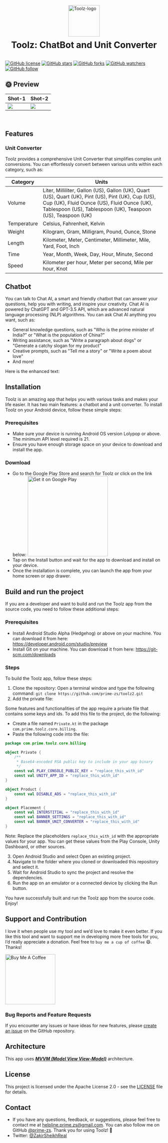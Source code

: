 
<div style="display: flex; flex-direction: column; align-items: center; justify-content: center;">
<img src="https://play-lh.googleusercontent.com/TtUj94noX7g5B6Vs84A2PpVSCreYWVye5mHz32mSMHXCojT0xxDRtXBwXbc1q42AaA=w240-h480-rw" height="100" alt="Toolz-logo"/>
<h1 style="margin-top: 10px;">Toolz: ChatBot and Unit Converter</h1>
</div>


[![GitHub license](https://img.shields.io/badge/License-Apache2.0-blue.svg)](LICENSE)
[![GitHub stars](https://img.shields.io/github/stars/prime-zs/toolz2?style=social)](https://github.com/prime-zs/toolz2/stargazers)
[![GitHub forks](https://img.shields.io/github/forks/prime-zs/toolz2?style=social)](https://github.com/prime-zs/toolz2/network/members)
[![GitHub watchers](https://img.shields.io/github/watchers/prime-zs/toolz2?style=social)](https://github.com/prime-zs/toolz2/watchers)
[![GitHub follow](https://img.shields.io/github/followers/prime-zs?label=Follow&style=social)](https://github.com/prime-zs)

## 🌞 Preview 

|   Shot-1    | Shot-2
|---	|---
|  ![](https://github.com/prime-zs/toolz2/blob/master/art/Screenshot_2022-05-16-09-50-15-79.png)    |  ![](https://github.com/prime-zs/toolz2/blob/master/art/Screenshot_2022-05-16-09-50-48-66.png)    
<br />

## Features

### Unit Converter
Toolz provides a comprehensive Unit Converter that simplifies complex unit conversions. You can effortlessly convert between various units within each category, such as:

| Category | Units |
| --- | --- |
| Volume | Liter, Milliliter, Gallon (US), Gallon (UK), Quart (US), Quart (UK), Pint (US), Pint (UK), Cup (US), Cup (UK), Fluid Ounce (US), Fluid Ounce (UK), Tablespoon (US), Tablespoon (UK), Teaspoon (US), Teaspoon (UK) |
| Temperature | Celsius, Fahrenheit, Kelvin |
| Weight | Kilogram, Gram, Milligram, Pound, Ounce, Stone |
| Length | Kilometer, Meter, Centimeter, Millimeter, Mile, Yard, Foot, Inch |
| Time | Year, Month, Week, Day, Hour, Minute, Second |
| Speed | Kilometer per hour, Meter per second, Mile per hour, Knot |

## Chatbot
You can talk to Chat AI, a smart and friendly chatbot that can answer your questions, help you with writing, and inspire your creativity. Chat AI is powered by ChatGPT and GPT-3.5 API, which are advanced natural language processing (NLP) algorithms. You can ask Chat AI anything you want, such as:

  - General knowledge questions, such as "Who is the prime minister of India?" or "What is the population of China?"
  - Writing assistance, such as "Write a paragraph about dogs" or "Generate a catchy slogan for my product"
  - Creative prompts, such as "Tell me a story" or "Write a poem about love"
  - And more!

Here is the enhanced text:

## Installation
Toolz is an amazing app that helps you with various tasks and makes your life easier. It has two main features: a chatbot and a unit converter. To install Toolz on your Android device, follow these simple steps:

### Prerequisites
- Make sure your device is running Android OS version Lolypop or above. The minimum API level required is 21.
- Ensure you have enough storage space on your device to download and install the app.

### Download
- Go to the Google Play Store and search for Toolz or click on the link below:
  <a href='https://play.google.com/store/apps/details?id=com.prime.toolz2&pcampaignid=pcampaignidMKT-Other-global-all-co-prtnr-py-PartBadge-Mar2515-1'><img alt='Get it on Google Play' src='https://play.google.com/intl/en_us/badges/static/images/badges/en_badge_web_generic.png' width="256"/></a>
- Tap on the Install button and wait for the app to download and install on your device.
- Once the installation is complete, you can launch the app from your home screen or app drawer.

## Build and run the project
If you are a developer and want to build and run the Toolz app from the source code, you need to follow these additional steps:

### Prerequisites
- Install Android Studio Alpha (Hedgehog) or above on your machine. You can download it from here: https://developer.android.com/studio/preview
- Install Git on your machine. You can download it from here: https://git-scm.com/downloads

### Steps
To build the Toolz app, follow these steps:

1. Clone the repository: Open a terminal window and type the following command: `git clone https://github.com/prime-zs/toolz2.git`
2. Add the private file:

Some features and functionalities of the app require a private file that contains some keys and ids. To add this file to the project, do the following:

- Create a file named `Private.kt` in the package `com.prime.toolz.core.billing`.
- Paste the following code into the file:

```kotlin
package com.prime.toolz.core.billing

object Private {
    /**
     * Base64-encoded RSA public key to include in your app binary
     */
    const val PLAY_CONSOLE_PUBLIC_KEY = "replace_this_with_id"
    const val UNITY_APP_ID = "replace_this_with_id"
}

object Product {
    const val DISABLE_ADS = "replace_this_with_id"
}

object Placement {
    const val INTERSTITIAL = "replace_this_with_id"
    const val BANNER_SETTINGS = "replace_this_with_id"
    const val BANNER_UNIT_CONVERTER = "replace_this_with_id"
}
```
Note: Replace the placeholders `replace_this_with_id` with the appropriate values for your app. You can get these values from the Play Console, Unity Dashboard, or other sources.

3. Open Android Studio and select Open an existing project.
4. Navigate to the folder where you cloned or downloaded this repository and select it.
5. Wait for Android Studio to sync the project and resolve the dependencies.
6. Run the app on an emulator or a connected device by clicking the Run button.

You have successfully built and run the Toolz app from the source code. Enjoy!

## Support and Contribution

I love it when people use my tool and we’d love to make it even better. If you like this tool and
want to support me in developing more free tools for you, I’d really appreciate a donation. Feel
free to `buy me a cup of coffee` 😄. Thanks!


<a href="https://www.buymeacoffee.com/sheikhzaki3" target="_blank">
    <img src="https://cdn.buymeacoffee.com/buttons/v2/default-yellow.png" alt="Buy Me A Coffee" width="160">
</a>

<br>


### Bug Reports and Feature Requests
If you encounter any issues or have ideas for new features, please [create an issue](https://github.com/prime-zs/toolz2/issues) on the GitHub repository.

## Architecture
This app uses [***MVVM (Model View
View-Model)***](https://developer.android.com/jetpack/docs/guide#recommended-app-arch) architecture.

## License
This project is licensed under the Apache License 2.0 - see the [LICENSE](LICENSE) file for details.

## Contact
* If you have any questions, feedback, or suggestions, please feel free to contact me at helpline.prime.zs@gmail.com. You can also follow me on GitHub [@prime-zs](https://github.com/prime-zs). Thank you for using Toolz! 🙏
* Twitter: <a href="https://twitter.com/ZakirSheikhReal" target="_blank">@ZakirSheikhReal</a>
